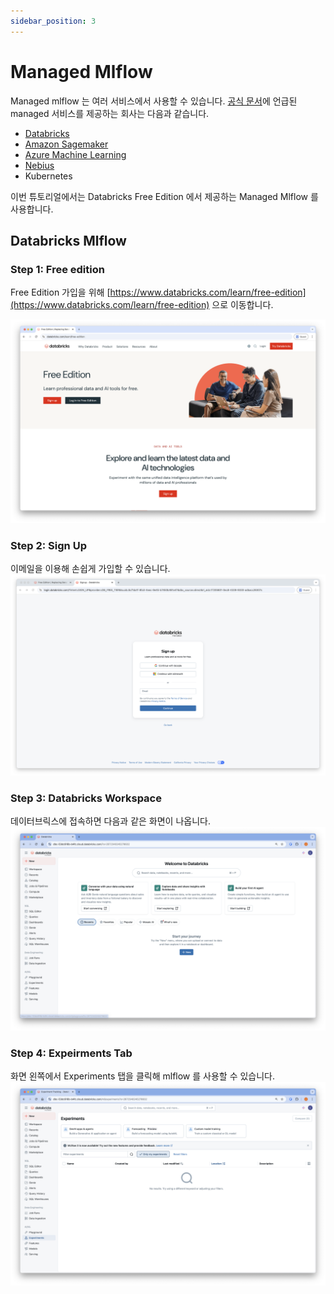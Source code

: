 ```yaml
---
sidebar_position: 3
---
```


# Managed Mlflow

Managed mlflow 는 여러 서비스에서 사용할 수 있습니다.
[공식 문서](https://mlflow.org/docs/latest/genai/#running-anywhere)에 언급된 managed 서비스를 제공하는 회사는 다음과 같습니다.
- [Databricks](https://docs.databricks.com/aws/en/mlflow3/genai/)
- [Amazon Sagemaker](https://aws.amazon.com/ko/sagemaker-ai/experiments/)
- [Azure Machine Learning](https://learn.microsoft.com/en-us/azure/machine-learning/concept-mlflow?view=azureml-api-2)
- [Nebius](https://nebius.com/services/managed-mlflow)
- Kubernetes

이번 튜토리얼에서는 Databricks Free Edition 에서 제공하는 Managed Mlflow 를 사용합니다.

## Databricks Mlflow

### Step 1: Free edition
Free Edition 가입을 위해 [https://www.databricks.com/learn/free-edition](https://www.databricks.com/learn/free-edition) 으로 이동합니다.

![img](databricks_mlflow_0.png)

### Step 2: Sign Up
이메일을 이용해 손쉽게 가입할 수 있습니다.
![img](databricks_mlflow_1.png)

### Step 3: Databricks Workspace
데이터브릭스에 접속하면 다음과 같은 화면이 나옵니다.
![img](databricks_mlflow_2.png)

### Step 4: Expeirments Tab
화면 왼쪽에서 Experiments 탭을 클릭해 mlflow 를 사용할 수 있습니다.
![img](databricks_mlflow_3.png)
